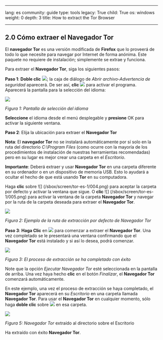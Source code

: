 

---

lang: es
community: guide
type: tools
legacy: True
child: True
os: windows
weight: 0
depth: 3
title: How to extract the Tor Browser

---

<a name="2.0"></a>
## 2.0 Cómo extraer el Navegador Tor ##

El **navegador Tor** es una versión modificada de **Firefox** que lo proveerá de todo lo que necesite para navegar por Internet de forma anónima. Este paquete no requiere de instalación; simplemente se extrae y funciona.

Para extraer el **Navegador Tor**, siga los siguientes pasos:

**Paso 1**: **Doble clic** ![](/sbox/screen/tor-es-1/001.png); la caja de diálogo de *Abrir archivo-Advertencia de seguridad* aparecerá. De ser así, **clic** ![](/sbox/screen/tor-es-1/002.png) para activar el programa.
Aparecerá la pantalla para la selección del idioma:

![](/sbox/screen/tor-es-1/003.png)

*Figura 1: Pantalla de selección del idioma*

**Seleccione** el idioma desde el menú desplegable y **presione** OK para activar la siguiente ventana.

**Paso 2**: Elija la ubicación para extraer el **Navegador Tor**

**Nota**: El **navegador Tor** no se instalará automáticamente por sí solo en la ruta del directorio *C:\Program Files* (como ocurre con la mayoría de los procedimientos de instalación de nuestras herramientas recomendadas) pero en su lugar es mejor crear una carpeta en el *Escritorio*.

**Importante**: Deberá extraer y usar **Navegador Tor** en una carpeta diferente en su ordenador o en un dispositivo de memoria USB. Esto lo ayudará a ocultar el hecho de que está usando **Tor** en su computadora.

Haga **clic** sobre ![] (/sbox/screen/tor-es-1/004.png) para aceptar la carpeta por defecto y activar la ventana que sigue. O **clic** ![] (/sbox/screen/tor-es-1/005.png) para activar la ventana de la carpeta **Navegador Tor** y navegar por la ruta de la carpeta deseada para extraer el **Navegador Tor**.

![](/sbox/screen/tor-es-1/008.png)

*Figura 2: Ejemplo de la ruta de extracción por defecto de Navegador Tor*

**Paso 3**: **Haga Clic** en ![](/sbox/screen/tor-es-1/004.png) para comenzar a extraer el **Navegador Tor**. Una vez completado se le presentará una ventana confirmando que el **Navegador Tor** está instalado y si así lo desea, podrá comenzar.

![](/sbox/screen/tor-es-1/009.png)

*Figura 3: El proceso de extracción se ha completado con éxito*

Note que la opción *Ejecutar Navegador Tor* esté seleccionada en la pantalla de arriba. Una vez haya hecho **clic** en el botón *Finalizar*, el **Navegador Tor** comenzará automáticamente. 

En este ejemplo, una vez el proceso de extracción se haya completado, el **Navegador Tor** aparecerá en su *Escritorio* en una carpeta llamada **Navegador Tor**.  Para usar el **Navegador Tor** en cualquier momento, sólo haga **doble clic** sobre ![](/sbox/screen/tor-es-1/010.png) en esa carpeta.

![](/sbox/screen/tor-es-1/011.png) 

*Figura 5: Navegador Tor* extraído al directorio sobre el Escritorio

Ha extraído con éxito **Navegador Tor**.

